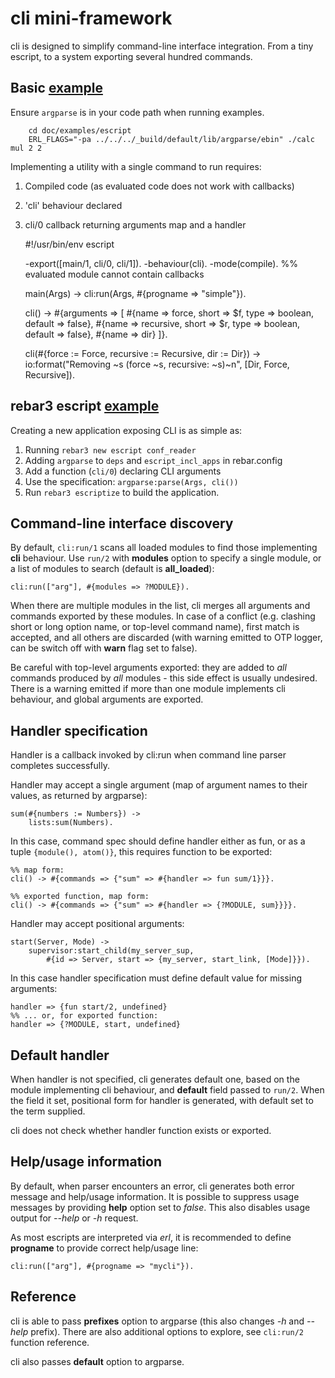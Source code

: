 # cli mini-framework
cli is designed to simplify command-line interface integration. From a tiny escript,
to a system exporting several hundred commands.

## Basic [example](examples/escript/simple)

Ensure `argparse` is in your code path when running examples.
```shell
    cd doc/examples/escript
    ERL_FLAGS="-pa ../../../_build/default/lib/argparse/ebin" ./calc mul 2 2
```

Implementing a utility with a single command to run requires:
1. Compiled code (as evaluated code does not work with callbacks)
2. 'cli' behaviour declared
3. cli/0 callback returning arguments map and a handler


    #!/usr/bin/env escript

    -export([main/1, cli/0, cli/1]).
    -behaviour(cli).
    -mode(compile). %% evaluated module cannot contain callbacks

    main(Args) ->
        cli:run(Args, #{progname => "simple"}).

    cli() ->
        #{arguments => [
            #{name => force, short => $f, type => boolean, default => false},
            #{name => recursive, short => $r, type => boolean, default => false},
            #{name => dir}
        ]}.

    cli(#{force := Force, recursive := Recursive, dir := Dir}) ->
        io:format("Removing ~s (force ~s, recursive: ~s)~n",
            [Dir, Force, Recursive]).

## rebar3 escript [example](https://github.com/max-au/argparse/tree/master/doc/examples/conf_reader)
Creating a new application exposing CLI is as simple as:
1. Running `rebar3 new escript conf_reader`
2. Adding `argparse` to `deps` and `escript_incl_apps` in rebar.config
3. Add a function (`cli/0`) declaring CLI arguments
4. Use the specification: `argparse:parse(Args, cli())`
5. Run `rebar3 escriptize` to build the application.

## Command-line interface discovery

By default, ```cli:run/1``` scans all loaded modules to find those implementing
**cli** behaviour.
Use ```run/2``` with **modules** option to specify a single module, or a
list of modules to search (default is **all_loaded**):

    cli:run(["arg"], #{modules => ?MODULE}).

When there are multiple modules in the list, cli merges all arguments and
commands exported by these modules. In case of a conflict (e.g. clashing
short or long option name, or top-level command name), first match is
accepted, and all others are discarded (with warning emitted to OTP logger,
can be switch off with **warn** flag set to false).

Be careful with top-level arguments exported: they are added to
*all* commands produced by *all* modules - this side effect is usually
undesired. There is a warning emitted if more than one module implements
cli behaviour, and global arguments are exported.


## Handler specification

Handler is a callback invoked by cli:run when command line parser completes successfully.

Handler may accept a single argument (map of argument names to their values, as returned
by argparse):

    sum(#{numbers := Numbers}) ->
        lists:sum(Numbers).

In this case, command spec should define handler either as fun, or as a tuple
```{module(), atom()}```, this requires function to be exported:

    %% map form:
    cli() -> #{commands => {"sum" => #{handler => fun sum/1}}}.

    %% exported function, map form:
    cli() -> #{commands => {"sum" => #{handler => {?MODULE, sum}}}}.

Handler may accept positional arguments:

    start(Server, Mode) ->
        supervisor:start_child(my_server_sup,
            #{id => Server, start => {my_server, start_link, [Mode]}}).

In this case handler specification must define default value for missing arguments:

    handler => {fun start/2, undefined}
    %% ... or, for exported function:
    handler => {?MODULE, start, undefined}

## Default handler

When handler is not specified, cli generates default one, based on the module
implementing cli behaviour, and **default** field passed to ```run/2```. When
the field it set, positional form for handler is generated, with default set to
the term supplied.

cli does not check whether handler function exists or exported.

## Help/usage information

By default, when parser encounters an error, cli generates both error message and help/usage
information. It is possible to suppress usage messages by providing **help** option
set to *false*. This also disables usage output for *--help* or *-h* request.


As most escripts are interpreted via *erl*, it is recommended to define **progname**
to provide correct help/usage line:

    cli:run(["arg"], #{progname => "mycli"}).

## Reference

cli is able to pass **prefixes** option to argparse (this also changes *-h* and *--help*
prefix). There are also additional options to explore, see `cli:run/2` function reference.

cli also passes **default** option to argparse.
